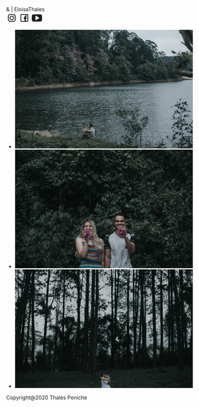 <html lang="pt-br">
<head>
  <meta charset="UTF-8">
  <meta name="viewport" content="width=device-width, initial-scale=1.0">
  <meta http-equiv="X-UA-Compatible" content="ie=edge">
  <title>Fotos</title>
  <link href="https://fonts.googleapis.com/css?family=Cormorant+Infant&display=swap" rel="stylesheet">
  <link rel="stylesheet" href="fotos.css">
</head>
<body>
  <div class="logo">
    <div class="text">
      & | EloisaThales
      <div class="imagem">
        <a href="https://www.instagram.com/"><img src="img/logo.insta.png" width="30px"></a>
        <a href="https://www.facebook.com/"><img src="img/logo.face.png" width="30px"></a> 
        <a href="https://www.youtube.com/"><img src="img/logo.you.png" width="30px"></a>
      </div>
    </div>
  </div>

  <div class="flexslider">
      <ul class="slides">
        <li>
          <a href="img/Tm. E+T-152.jpg" target="_blank"><img class="f" src="img/Tm. E+T-152.jpg" width="900px" /></a>
        </li>
        <li>
          <a href="img/Tm. E+T-196.jpg" target="_blank"><img class="f" src="img/Tm. E+T-196.jpg" width="900px"/></a>
        </li>
        <li>
          <a href="img/Tm. E+T-22.jpg" target="_blank"><img class="f" src="img/Tm. E+T-22.jpg" width="900px"/></a>
        </li>
      </ul>
    </div>
    <div class="footer">
      Copyright@2020 Thales Peniche
    </div>
</body>
</html>
